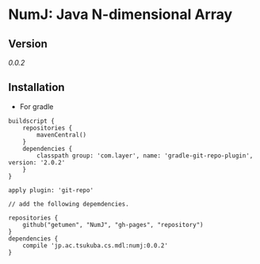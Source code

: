 # NumJ:  Java N-dimensional Array 

## Version
*0.0.2*

## Installation

- For gradle
```$gradle
buildscript {
    repositories {
        mavenCentral()
    }
    dependencies {
        classpath group: 'com.layer', name: 'gradle-git-repo-plugin', version: '2.0.2'
    }
}

apply plugin: 'git-repo'

// add the following depemdencies.

repositories {
    github("getumen", "NumJ", "gh-pages", "repository")
}
dependencies {
    compile 'jp.ac.tsukuba.cs.mdl:numj:0.0.2'
}

```